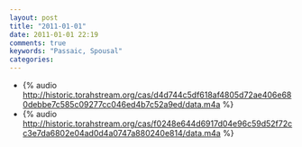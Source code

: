 ```yaml
---
layout: post
title: "2011-01-01"
date: 2011-01-01 22:19
comments: true
keywords: "Passaic, Spousal" 
categories: 
---
```


 * {% audio http://historic.torahstream.org/cas/d4d744c5df618af4805d72ae406e680debbe7c585c09277cc046ed4b7c52a9ed/data.m4a %}
 * {% audio http://historic.torahstream.org/cas/f0248e644d6917d04e96c59d52f72cc3e7da6802e04ad0d4a0747a880240e814/data.m4a %}

